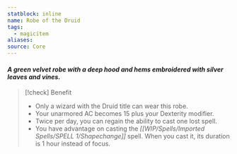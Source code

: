 ```yaml
---
statblock: inline
name: Robe of the Druid
tags:
  - magicitem
aliases: 
source: Core
---
```

#### *A green velvet robe with a deep hood and hems embroidered with silver leaves and vines.*

>[!check] Benefit
>- Only a wizard with the Druid title can wear this robe.
>- Your unarmored AC becomes 15 plus your Dexterity modifier.
>- Twice per day, you can regain the ability to cast one lost spell.
>- You have advantage on casting the *[[WIP/Spells/Imported Spells/SPELL 1/Shapechange]]* spell. When you cast it, its duration is 1 hour instead of focus.